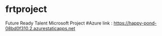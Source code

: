 # frtproject
Future Ready Talent Microsoft Project
#Azure link : https://happy-pond-08bd0f310.2.azurestaticapps.net
